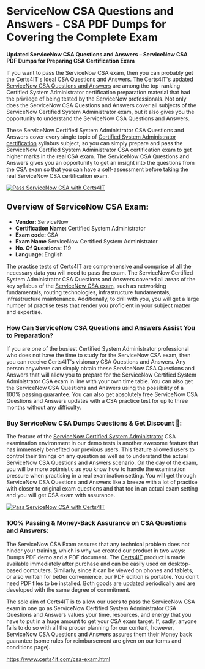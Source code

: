   <h1>ServiceNow CSA <span class="exam_variation">Questions and Answers</span> - CSA PDF Dumps for Covering the Complete Exam </h1>
                    <p><strong>Updated ServiceNow CSA <span class="exam_variation">Questions and Answers</span> – ServiceNow CSA PDF Dumps for Preparing CSA Certification Exam</strong></p>
                   <p>If you want to pass the ServiceNow CSA exam, then you can probably get the Certs4IT's Ideal CSA <span class="exam_variation">Questions and Answers</span>. The Certs4IT's updated 
                    <a href="https://www.certs4it.com/csa-exam.html">ServiceNow CSA <span class="exam_variation">Questions and Answers</span></a> are among the top-ranking Certified System Administrator certification preparation material that had the privilege of being tested by the 
                    ServiceNow professionals. Not only does the ServiceNow CSA <span class="exam_variation">Questions and Answers</span> cover all subjects of the ServiceNow Certified System Administrator exam, but it 
                    also gives you the opportunity to understand the ServiceNow CSA <span class="exam_variation">Questions and Answers</span>.</p>
                    <p>These ServiceNow Certified System Administrator CSA <span class="exam_variation">Questions and Answers</span> cover every single topic of <a href="https://www.certs4it.com/certified-system-administrator-certification-exams.html">Certified System Administrator certification</a> syllabus subject, 
                    so you can simply prepare and pass the ServiceNow Certified System Administrator CSA certification exam to get higher marks in the 
                    real CSA exam. The ServiceNow CSA <span class="exam_variation">Questions and Answers</span> gives you an opportunity to get an insight into the questions from the CSA exam so that you can 
                    have a self-assessment before taking the real ServiceNow CSA certification exam.</p>
                    <p><a href="https://www.certs4it.com/csa-exam.html"><img src="https://www.certs4it.com/images/get-now-100-guanteed-success-certs4it.png" class="postImage" alt="Pass ServiceNow CSA with Certs4IT"></a></p>
                   <h2>Overview of ServiceNow CSA Exam:</h2>
                    <ul>
                        <li><strong>Vendor: </strong> ServiceNow</li>
                        <li><strong>Certification Name: </strong> Certified System Administrator</li>
                        <li><strong>Exam code: </strong> CSA</li>
                        <li><strong>Exam Name</strong> ServiceNow Certified System Administrator</li>
                        <li><strong>No. Of Questions:</strong> 119 </li>
                        <li><strong>Language: </strong> English</li>
                    </ul>
                    <p>The practise tests of Certs4IT are comprehensive and comprise of all the necessary data you will need to pass the exam. The ServiceNow Certified System Administrator 
                    CSA <span class="exam_variation">Questions and Answers</span> covered all areas of the key syllabus of the <a href="https://www.certs4it.com/servicenow-certification-exams.html">ServiceNow CSA exam</a>, such as networking fundamentals, routing technologies, infrastructure fundamentals, 
                    infrastructure maintenance. Additionally, to drill with you, you will get a large number of practise tests that render you proficient in your subject matter and expertise.</p>
                    <h3>How Can ServiceNow CSA <span class="exam_variation">Questions and Answers</span> Assist You to Preparation?</h3>
                    <p>If you are one of the busiest Certified System Administrator professional who does not have the time to study for the ServiceNow CSA exam, then you can receive Certs4IT's visionary 
                    CSA <span class="exam_variation">Questions and Answers</span>. Any person anywhere can simply obtain these ServiceNow CSA <span class="exam_variation">Questions and Answers</span> that will allow you to prepare for the 
                    ServiceNow Certified System Administrator CSA exam in line with your own time table. You can also get the ServiceNow CSA <span class="exam_variation">Questions and Answers</span> using the 
                    possibility of a 100% passing guarantee. You can also get absolutely free ServiceNow CSA <span class="exam_variation">Questions and Answers</span> updates with a CSA practice test for up to 
                    three months without any difficulty.</p>
                    <h3>Buy ServiceNow CSA Dumps Questions &amp; Get Discount 🤑:</h3>
                    <p>The feature of the <a href="https://www.certs4it.com/csa-exam.html">ServiceNow Certified System Administrator</a> CSA examination environment in our demo tests is another awesome feature that has 
                    immensely benefited our previous users. This feature allowed users to control their timings on any question as well as to understand the actual 
                    ServiceNow CSA <span class="exam_variation">Questions and Answers</span> scenario. On the day of the exam, you will be more optimistic as you know how to handle the examination pressure when practising in a 
                    real examination setting. You will get through ServiceNow CSA <span class="exam_variation">Questions and Answers</span> like a breeze with a lot of practise with closer to original exam questions and that 
                    too in an actual exam setting and you will get CSA exam with assurance.</p>
                    <p><a href="https://www.certs4it.com/csa-exam.html"><img src="https://www.certs4it.com/images/Get-Now-100-Real-Valid-Exam-Certs4IT.jpeg" alt="Pass ServiceNow CSA with Certs4IT"></a></p>
                     <h3>100% Passing &amp; Money-Back Assurance on CSA <span class="exam_variation">Questions and Answers</span>:</h3>
                    <p>The ServiceNow CSA Exam assures that any technical problem does not hinder your training, which is why we created our product in two ways: Dumps PDF demo and a 
                    PDF document.  The <a href="https://www.certs4it.com/">Certs4IT</a> product is made available immediately after purchase and can be easily used on desktop-based computers. Similarly, since it can be viewed 
                    on phones and tablets, or also written for better convenience, our PDF edition is portable. You don't need PDF files to be installed. Both goods are updated 
                    periodically and are developed with the same degree of commitment.</p>
                  <p> The sole aim of Certs4IT is to allow our users to pass the ServiceNow CSA exam in one go as ServiceNow Certified System Administrator 
                    CSA <span class="exam_variation">Questions and Answers</span> values your time, resources, and energy that you have to put in a huge amount to get your CSA exam target. If, sadly, anyone fails to 
                    do so with all the proper planning for our content, however, ServiceNow CSA <span class="exam_variation">Questions and Answers</span> assures them their Money back guarantee (some rules for reimbursement are given 
                    on our terms and conditions page).</p>
                    <a href="https://www.certs4it.com/csa-exam.html">https://www.certs4it.com/csa-exam.html</a>
          
